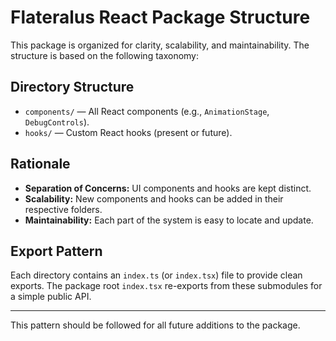 # Flateralus React Package Structure

This package is organized for clarity, scalability, and maintainability. The structure is based on the following taxonomy:

## Directory Structure

- `components/` — All React components (e.g., `AnimationStage`, `DebugControls`).
- `hooks/` — Custom React hooks (present or future).

## Rationale

- **Separation of Concerns:** UI components and hooks are kept distinct.
- **Scalability:** New components and hooks can be added in their respective folders.
- **Maintainability:** Each part of the system is easy to locate and update.

## Export Pattern

Each directory contains an `index.ts` (or `index.tsx`) file to provide clean exports. The package root `index.tsx` re-exports from these submodules for a simple public API.

---

This pattern should be followed for all future additions to the package. 